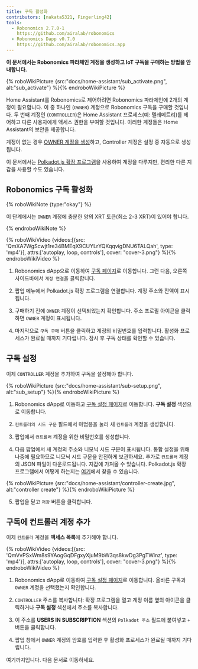 ```yaml
---
title: 구독 활성화
contributors: [nakata5321, Fingerling42]
tools:
  - Robonomics 2.7.0-1
    https://github.com/airalab/robonomics
  - Robonomics Dapp v0.7.0
    https://github.com/airalab/robonomics.app
---
```


**이 문서에서는 Robonomics 파라체인 계정을 생성하고 IoT 구독을 구매하는 방법을 안내합니다.**

{% roboWikiPicture {src:"docs/home-assistant/sub_activate.png", alt:"sub_activate"} %}{% endroboWikiPicture %}

Home Assistant를 Robonomics로 제어하려면 Robonomics 파라체인에 2개의 계정이 필요합니다. 이 중 하나인 (`OWNER`) 계정으로 Robonomics 구독을 구매할 것입니다. 두 번째 계정인 (`CONTROLLER`)은 Home Assistant 프로세스(예: 텔레메트리)를 제어하고 다른 사용자에게 액세스 권한을 부여할 것입니다. 이러한 계정들은 Home Assistant의 보안을 제공합니다.

계정이 없는 경우 [OWNER 계정을 생성](/docs/create-account-in-dapp/)하고, Controller 계정은 설정 중 자동으로 생성됩니다.

이 문서에서는 [Polkadot.js 확장 프로그램](https://polkadot.js.org/extension/)을 사용하여 계정을 다루지만, 편리한 다른 지갑을 사용할 수도 있습니다.

## Robonomics 구독 활성화

{% roboWikiNote {type:"okay"} %}

이 단계에서는 `OWNER` 계정에 충분한 양의 XRT 토큰(최소 2-3 XRT)이 있어야 합니다.

{% endroboWikiNote %}


{% roboWikiVideo {videos:[{src: 'QmXA7WgScwjt1re34BMEqX9CUYLrYQKqqvigDNU6TALQah', type: 'mp4'}], attrs:['autoplay, loop, controls'], cover: "cover-3.png"} %}{% endroboWikiVideo %}

1. Robonomics dApp으로 이동하여 [구독 페이지](https://robonomics.app/#/rws-buy)로 이동합니다. 그런 다음, 오른쪽 사이드바에서 `계정 연결`을 클릭합니다.

2. 팝업 메뉴에서 Polkadot.js 확장 프로그램을 연결합니다. 계정 주소와 잔액이 표시됩니다.

3. 구매하기 전에 `OWNER` 계정이 선택되었는지 확인합니다. 주소 프로필 아이콘을 클릭하면 `OWNER` 계정이 표시됩니다.

4. 마지막으로 `구독 구매` 버튼을 클릭하고 계정의 비밀번호를 입력합니다. 활성화 프로세스가 완료될 때까지 기다립니다. 잠시 후 구독 상태를 확인할 수 있습니다.

## 구독 설정

이제 `CONTROLLER` 계정을 추가하여 구독을 설정해야 합니다.

{% roboWikiPicture {src:"docs/home-assistant/sub-setup.png", alt:"sub_setup"} %}{% endroboWikiPicture %}

1. Robonomics dApp로 이동하고 [구독 설정 페이지](https://robonomics.app/#/rws-setup)로 이동합니다. **구독 설정** 섹션으로 이동합니다.

2. `컨트롤러의 시드 구문` 필드에서 마법봉을 눌러 새 `컨트롤러` 계정을 생성합니다.

3. 팝업에서 `컨트롤러` 계정을 위한 비밀번호를 생성합니다.

4. 다음 팝업에서 새 계정의 주소와 니모닉 시드 구문이 표시됩니다. 통합 설정을 위해 나중에 필요하므로 니모닉 시드 구문을 안전하게 보관하세요. 추가로 `컨트롤러` 계정의 JSON 파일이 다운로드됩니다. 지갑에 가져올 수 있습니다. Polkadot.js 확장 프로그램에서 어떻게 하는지는 [여기](/docs/create-account-in-dapp/)에서 찾을 수 있습니다.

{% roboWikiPicture {src:"docs/home-assistant/controller-create.jpg", alt:"controller create"} %}{% endroboWikiPicture %}

5. 팝업을 닫고 `저장` 버튼을 클릭합니다.

## 구독에 컨트롤러 계정 추가

이제 `컨트롤러` 계정을 **액세스 목록**에 추가해야 합니다.

{% roboWikiVideo {videos:[{src: 'QmVvPSxWm8s9YAogGqDFgxyXjuM9bW3qs8kwDg3PgTWinz', type: 'mp4'}], attrs:['autoplay, loop, controls'], cover: "cover-3.png"} %}{% endroboWikiVideo %}

1. Robonomics dApp로 이동하여 [구독 설정 페이지](https://robonomics.app/#/rws-setup)로 이동합니다. 올바른 구독과 `OWNER` 계정을 선택했는지 확인합니다.

2. `CONTROLLER` 주소를 복사합니다: 확장 프로그램을 열고 계정 이름 옆의 아이콘을 클릭하거나 **구독 설정** 섹션에서 주소를 복사합니다.

3. 이 주소를 **USERS IN SUBSCRIPTION** 섹션의 `Polkadot 주소` 필드에 붙여넣고 `+` 버튼을 클릭합니다.

4. 팝업 창에서 `OWNER` 계정의 암호를 입력한 후 활성화 프로세스가 완료될 때까지 기다립니다.

여기까지입니다. 다음 문서로 이동하세요.
